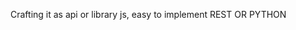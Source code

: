 Crafting it as api or library js, easy to implement
REST OR PYTHON
<!---
Anfas-dotxs/Anfas-dotxs is a ✨ special ✨ repository because its `README.md` (this file) appears on your GitHub profile.
You can click the Preview link to take a look at your changes.

--->
